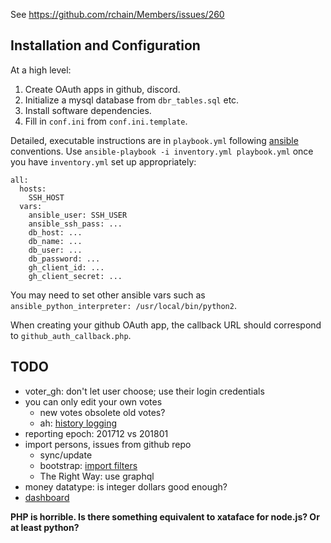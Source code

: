 See https://github.com/rchain/Members/issues/260

## Installation and Configuration

At a high level:

  1. Create OAuth apps in github, discord.
  2. Initialize a mysql database from `dbr_tables.sql` etc.
  3. Install software dependencies.
  4. Fill in `conf.ini` from `conf.ini.template`.

Detailed, executable instructions are in `playbook.yml` following
[ansible][] conventions. Use `ansible-playbook -i inventory.yml playbook.yml`
once you have `inventory.yml` set up appropriately:

```
all:
  hosts:
    SSH_HOST
  vars:
    ansible_user: SSH_USER
    ansible_ssh_pass: ...
    db_host: ...
    db_name: ...
    db_user: ...
    db_password: ...
    gh_client_id: ...
    gh_client_secret: ...
```

You may need to set other ansible vars such as
`ansible_python_interpreter: /usr/local/bin/python2`.

When creating your github OAuth app, the callback URL should
correspond to `github_auth_callback.php`.

[xataface]: http://www.xataface.com/
[ansible]: https://www.ansible.com/

  
## TODO

  - voter_gh: don't let user choose; use their login credentials
  - you can only edit your own votes
    - new votes obsolete old votes?
    - ah: [history logging](http://xataface.com/documentation/how-to/history-howto)
  - reporting epoch: 201712 vs 201801
  - import persons, issues from github repo
    - sync/update
    - bootstrap: [import filters](http://xataface.com/documentation/how-to/import_filters)
    - The Right Way: use graphql
  - money datatype: is integer dollars good enough?
  - [dashboard](http://xataface.com/wiki/Creating_a_Dashboard)

**PHP is horrible. Is there something equivalent to xataface for
node.js? Or at least python?**
